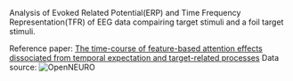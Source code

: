 Analysis of Evoked Related Potential(ERP) and Time Frequency Representation(TFR) of EEG data compairing target stimuli and a foil target stimuli.

Reference paper: [The time-course of feature-based attention effects dissociated from temporal expectation and target-related processes](https://www.nature.com/articles/s41598-022-10687-x)
Data source: ![OpenNEURO](https://openneuro.org/datasets/ds004043)


